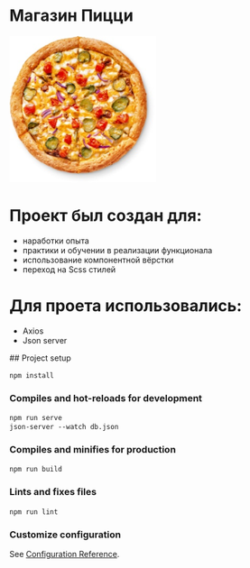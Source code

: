 # Магазин Пицци

<img  src="./src/img/Cheeseburger.png" alt="Pizza logo" />

# Проект был создан для:

<ul>
<li>наработки опыта</li>
<li>практики и обучении в реализации функционала</li>
<li>использование компонентной вёрстки </li>
<li>переход на Scss стилей</li>
</ul>

# Для проета использовались:

<ul>
<li>Axios</li>
<li>Json server</li>
</ul>
## Project setup

```
npm install
```

### Compiles and hot-reloads for development

```
npm run serve
json-server --watch db.json
```

### Compiles and minifies for production

```
npm run build
```

### Lints and fixes files

```
npm run lint
```

### Customize configuration

See [Configuration Reference](https://cli.vuejs.org/config/).
